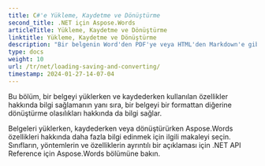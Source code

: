```yaml
---
title: C#'e Yükleme, Kaydetme ve Dönüştürme
second_title: .NET için Aspose.Words
articleTitle: Yükleme, Kaydetme ve Dönüştürme
linktitle: Yükleme, Kaydetme ve Dönüştürme
description: "Bir belgenin Word'den PDF'ye veya HTML'den Markdown'e gibi bir biçimden diğerine nasıl dönüştürüleceği ve ayrıca C# kullanarak bir belgenin nasıl yükleneceği ve kaydedileceği."
type: docs
weight: 10
url: /tr/net/loading-saving-and-converting/
timestamp: 2024-01-27-14-07-04
---
```


Bu bölüm, bir belgeyi yüklerken ve kaydederken kullanılan özellikler hakkında bilgi sağlamanın yanı sıra, bir belgeyi bir formattan diğerine dönüştürme olasılıkları hakkında da bilgi sağlar.

Belgeleri yüklerken, kaydederken veya dönüştürürken Aspose.Words özellikleri hakkında daha fazla bilgi edinmek için ilgili makaleyi seçin. Sınıfların, yöntemlerin ve özelliklerin ayrıntılı bir açıklaması için .NET API Reference için Aspose.Words bölümüne bakın.
